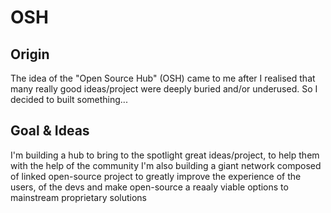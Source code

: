 # OSH

## Origin
The idea of the "Open Source Hub" (OSH) came to me after I realised that many really good ideas/project were deeply buried and/or underused.
So I decided to built something...

## Goal & Ideas
I'm building a hub to bring to the spotlight great ideas/project, to help them with the help of the community
I'm also building a giant network  composed of linked open-source project to greatly improve the experience of the users, of the devs and make open-source a reaaly viable options to mainstream proprietary solutions
